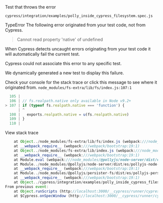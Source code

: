 Test that throws the error

`cypress/integration/examples/polly_inside_cypress_filesystem.spec.js`

TypeError
The following error originated from your test code, not from Cypress.

> Cannot read property 'native' of undefined

When Cypress detects uncaught errors originating from your test code it will automatically fail the current test.

Cypress could not associate this error to any specific test.

We dynamically generated a new test to display this failure.

Check your console for the stack trace or click this message to see where it originated from.
`node_modules/fs-extra/lib/fs/index.js:107:1`

```js
  105 |
  106 | // fs.realpath.native only available in Node v9.2+
> 107 | if (typeof fs.realpath.native === 'function') {
      | ^
  108 |   exports.realpath.native = u(fs.realpath.native)
  109 | }
  110 |
```

View stack trace

```js
    at Object../node_modules/fs-extra/lib/fs/index.js (webpack:///node_modules/fs-extra/lib/fs/index.js:107:1)
    at __webpack_require__ (webpack:///webpack/bootstrap:19:1)
    at Object../node_modules/fs-extra/lib/index.js (webpack:///node_modules/fs-extra/lib/index.js:6:3)
    at __webpack_require__ (webpack:///webpack/bootstrap:19:1)
    at Module.eval (webpack:///node_modules/@pollyjs/node-server/dist/es/pollyjs-node-server.js:1:1)
    at Module../node_modules/@pollyjs/node-server/dist/es/pollyjs-node-server.js (http://localhost:3000/__cypress/tests?p=cypress/integration/examples/polly_inside_cypress_filesystem.spec.js:69091:31)
    at __webpack_require__ (webpack:///webpack/bootstrap:19:1)
    at Module../node_modules/@pollyjs/persister-fs/dist/es/pollyjs-persister-fs.js (webpack:///node_modules/@pollyjs/persister-fs/dist/es/pollyjs-persister-fs.js:1:1)
    at __webpack_require__ (webpack:///webpack/bootstrap:19:1)
    at Object../cypress/integration/examples/polly_inside_cypress_filesystem.spec.js (webpack:///cypress/integration/examples/polly_inside_cypress_filesystem.spec.js:3:1)
From previous event:
    at Object.runScripts (http://localhost:3000/__cypress/runner/cypress_runner.js:176807:29)
    at $Cypress.onSpecWindow (http://localhost:3000/__cypress/runner/cypress_runner.js:166278:21)
```
